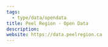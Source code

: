 ```yaml
---
tags:
  - type/data/opendata
title: Peel Region - Open Data
description:
website: https://data.peelregion.ca
---
```

